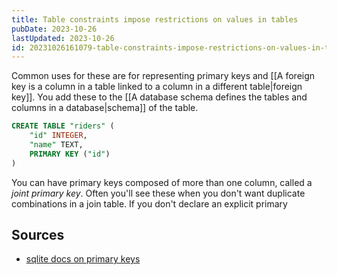 ```yaml
---
title: Table constraints impose restrictions on values in tables
pubDate: 2023-10-26
lastUpdated: 2023-10-26
id: 20231026161079-table-constraints-impose-restrictions-on-values-in-tables
---
```


Common uses for these are for representing primary keys and [[A foreign key is a column in a table linked to a column in a different table|foreign key]]. You add these to the [[A database schema defines the tables and columns in a database|schema]] of the table.

```sql
CREATE TABLE "riders" (
	"id" INTEGER,
	"name" TEXT,
	PRIMARY KEY ("id")
)
```

You can have primary keys composed of more than one column, called a _joint primary key_. Often you'll see these when you don't want duplicate combinations in a join table. If you don't declare an explicit primary

## Sources

- [sqlite docs on primary keys](https://www.sqlite.org/lang_createtable.html#the_primary_key)
